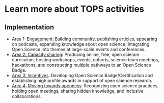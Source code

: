 # Learn more about TOPS activities

## Implementation
- [Area 1: Engagement](./Area1_Engagement/): Building community, publishing articles, appearing on podcasts, expanding knowledge about open science, integrating Open Science into themes at large-scale events and conferences.
- [Area 2: Capacity sharing](./Area2_Capacity_Sharing/): Producing online, free, open science curriculum, hosting workshops, events, cohorts, science team meetings, hackathons, and constructing multiple pathways to an Open Science Badge.
- [Area 3: Incentives](./Area3_Incentives/): Developing Open Science Badge/Certification and establishing high profile awards in support of open science research.
- [Area 4: Moving towards openness](./Area4_Moving_To_Openness/): Recognizing open science practices, holding open meetings, sharing hidden knowledge, and inclusive collaborations.
